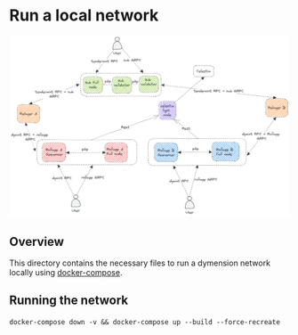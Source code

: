 # Run a local network

<img src="./docker-compose-architecture.png" alt="banner" width="830"/>


## Overview

This directory contains the necessary files to run a dymension network locally using [docker-compose](https://docs.docker.com/compose/gettingstarted/).

## Running the network

```
docker-compose down -v && docker-compose up --build --force-recreate 
```